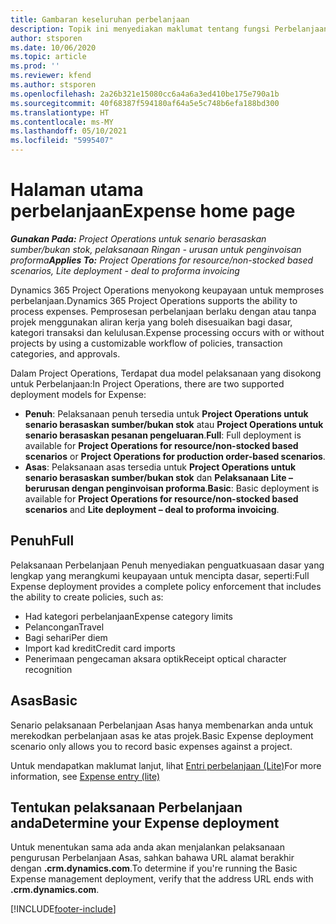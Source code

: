 ```yaml
---
title: Gambaran keseluruhan perbelanjaan
description: Topik ini menyediakan maklumat tentang fungsi Perbelanjaan dalam Project Operations.
author: stsporen
ms.date: 10/06/2020
ms.topic: article
ms.prod: ''
ms.reviewer: kfend
ms.author: stsporen
ms.openlocfilehash: 2a26b321e15080cc6a4a6a3ed410be175e790a1b
ms.sourcegitcommit: 40f68387f594180af64a5e5c748b6efa188bd300
ms.translationtype: HT
ms.contentlocale: ms-MY
ms.lasthandoff: 05/10/2021
ms.locfileid: "5995407"
---
```

# <a name="expense-home-page"></a><span data-ttu-id="dc295-103">Halaman utama perbelanjaan</span><span class="sxs-lookup"><span data-stu-id="dc295-103">Expense home page</span></span>

<span data-ttu-id="dc295-104">_**Gunakan Pada:** Project Operations untuk senario berasaskan sumber/bukan stok, pelaksanaan Ringan - urusan untuk penginvoisan proforma_</span><span class="sxs-lookup"><span data-stu-id="dc295-104">_**Applies To:** Project Operations for resource/non-stocked based scenarios, Lite deployment - deal to proforma invoicing_</span></span>


<span data-ttu-id="dc295-105">Dynamics 365 Project Operations menyokong keupayaan untuk memproses perbelanjaan.</span><span class="sxs-lookup"><span data-stu-id="dc295-105">Dynamics 365 Project Operations supports the ability to process expenses.</span></span> <span data-ttu-id="dc295-106">Pemprosesan perbelanjaan berlaku dengan atau tanpa projek menggunakan aliran kerja yang boleh disesuaikan bagi dasar, kategori transaksi dan kelulusan.</span><span class="sxs-lookup"><span data-stu-id="dc295-106">Expense processing occurs with or without projects by using a customizable workflow of policies, transaction categories, and approvals.</span></span>

<span data-ttu-id="dc295-107">Dalam Project Operations, Terdapat dua model pelaksanaan yang disokong untuk Perbelanjaan:</span><span class="sxs-lookup"><span data-stu-id="dc295-107">In Project Operations, there are two supported deployment models for Expense:</span></span> 

- <span data-ttu-id="dc295-108">**Penuh**: Pelaksanaan penuh tersedia untuk **Project Operations untuk senario berasaskan sumber/bukan stok** atau **Project Operations untuk senario berasaskan pesanan pengeluaran**.</span><span class="sxs-lookup"><span data-stu-id="dc295-108">**Full**: Full deployment is available for **Project Operations for resource/non-stocked based scenarios** or **Project Operations for production order-based scenarios**.</span></span>
- <span data-ttu-id="dc295-109">**Asas**: Pelaksanaan asas tersedia untuk **Project Operations untuk senario berasaskan sumber/bukan stok** dan **Pelaksanaan Lite – berurusan dengan penginvoisan proforma**.</span><span class="sxs-lookup"><span data-stu-id="dc295-109">**Basic**: Basic deployment is available for **Project Operations for resource/non-stocked based scenarios** and **Lite deployment – deal to proforma invoicing**.</span></span>

## <a name="full"></a><span data-ttu-id="dc295-110">Penuh</span><span class="sxs-lookup"><span data-stu-id="dc295-110">Full</span></span> 
<span data-ttu-id="dc295-111">Pelaksanaan Perbelanjaan Penuh menyediakan penguatkuasaan dasar yang lengkap yang merangkumi keupayaan untuk mencipta dasar, seperti:</span><span class="sxs-lookup"><span data-stu-id="dc295-111">Full Expense deployment provides a complete policy enforcement that includes the ability to create policies, such as:</span></span>

  - <span data-ttu-id="dc295-112">Had kategori perbelanjaan</span><span class="sxs-lookup"><span data-stu-id="dc295-112">Expense category limits</span></span>
  - <span data-ttu-id="dc295-113">Pelancongan</span><span class="sxs-lookup"><span data-stu-id="dc295-113">Travel</span></span>
  - <span data-ttu-id="dc295-114">Bagi sehari</span><span class="sxs-lookup"><span data-stu-id="dc295-114">Per diem</span></span>
  - <span data-ttu-id="dc295-115">Import kad kredit</span><span class="sxs-lookup"><span data-stu-id="dc295-115">Credit card imports</span></span>
  - <span data-ttu-id="dc295-116">Penerimaan pengecaman aksara optik</span><span class="sxs-lookup"><span data-stu-id="dc295-116">Receipt optical character recognition</span></span>

## <a name="basic"></a><span data-ttu-id="dc295-117">Asas</span><span class="sxs-lookup"><span data-stu-id="dc295-117">Basic</span></span> 
<span data-ttu-id="dc295-118">Senario pelaksanaan Perbelanjaan Asas hanya membenarkan anda untuk merekodkan perbelanjaan asas ke atas projek.</span><span class="sxs-lookup"><span data-stu-id="dc295-118">Basic Expense deployment scenario only allows you to record basic expenses against a project.</span></span> 

<span data-ttu-id="dc295-119">Untuk mendapatkan maklumat lanjut, lihat [Entri perbelanjaan (Lite)](basic-expense.md)</span><span class="sxs-lookup"><span data-stu-id="dc295-119">For more information, see [Expense entry (lite)](basic-expense.md)</span></span>

## <a name="determine-your-expense-deployment"></a><span data-ttu-id="dc295-120">Tentukan pelaksanaan Perbelanjaan anda</span><span class="sxs-lookup"><span data-stu-id="dc295-120">Determine your Expense deployment</span></span>
<span data-ttu-id="dc295-121">Untuk menentukan sama ada anda akan menjalankan pelaksanaan pengurusan Perbelanjaan Asas, sahkan bahawa URL alamat berakhir dengan **.crm.dynamics.com**.</span><span class="sxs-lookup"><span data-stu-id="dc295-121">To determine if you're running the Basic Expense management deployment, verify that the address URL ends with **.crm.dynamics.com**.</span></span> 


[!INCLUDE[footer-include](../includes/footer-banner.md)]